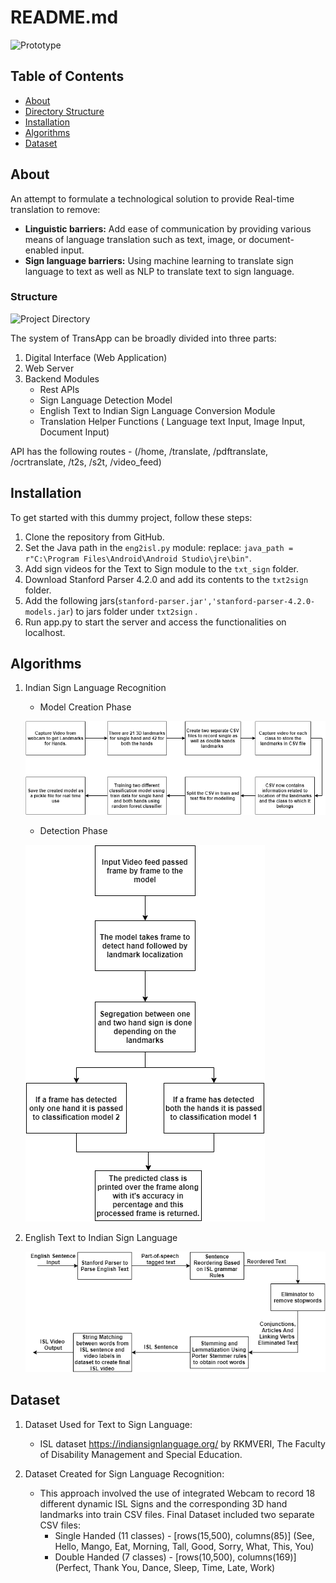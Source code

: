 # README.md
![Prototype](https://github.com/gadmin7/Transapp/blob/main/Images/isl.gif)

## Table of Contents

- [About](#about)
- [Directory Structure](#structure)
- [Installation](#installation)
- [Algorithms](#algorithms)
- [Dataset](#dataset)
  
## About

An attempt to formulate a technological solution to provide Real-time translation to remove:
- **Linguistic barriers:** Add ease of communication by providing various means of language translation such as text, image, or document-enabled input.
- **Sign language barriers:** Using machine learning to translate sign language to text as well as NLP to translate text to sign language.

### Structure
![Project Directory](https://github.com/gadmin7/Transapp/blob/main/Images/proj_directory.png)

The system of TransApp can be broadly divided into three parts:
1. Digital Interface (Web Application)
2. Web Server
3. Backend Modules
   - Rest APIs
   - Sign Language Detection Model
   - English Text to Indian Sign Language Conversion Module
   - Translation Helper Functions ( Language text Input, Image Input, Document Input) 

API has the following routes - (/home, /translate, /pdftranslate, /ocrtranslate, /t2s, /s2t, /video_feed)

## Installation

To get started with this dummy project, follow these steps:

1. Clone the repository from GitHub.
2. Set the Java path in the `eng2isl.py` module: replace: `java_path = r"C:\Program Files\Android\Android Studio\jre\bin"`.
3. Add sign videos for the Text to Sign module to the `txt_sign` folder.
4. Download Stanford Parser 4.2.0 and add its contents to the `txt2sign` folder.
5. Add the following jars(`stanford-parser.jar','stanford-parser-4.2.0-models.jar`) to jars folder under `txt2sign` .
6. Run app.py to start the server and access the functionalities on localhost.


## Algorithms
1. Indian Sign Language Recognition
    - Model Creation Phase
    
   ![Algorithm](Images/approach_2.png)

    - Detection Phase
    
    ![Algorithm](Images/approach2_2.png)
  
3. English Text to Indian Sign Language
   
   ![Algorithm](Images/text_to_isl_flow.png)



## Dataset
1. Dataset Used for Text to Sign Language:
   - ISL dataset https://indiansignlanguage.org/ by RKMVERI, The Faculty of Disability Management and Special Education.
     
2. Dataset Created for Sign Language Recognition:
   - This approach involved the use of integrated Webcam to record 18 different dynamic ISL Signs and the corresponding 3D hand landmarks into train CSV files.
     Final Dataset included two separate CSV files:
     - Single Handed (11 classes) - [rows(15,500), columns(85)] (See, Hello, Mango, Eat, Morning, Tall, Good, Sorry, What, This, You)
     - Double Handed (7 classes) - [rows(10,500), columns(169)] (Perfect, Thank You, Dance, Sleep, Time, Late, Work)


